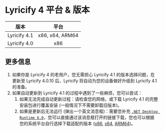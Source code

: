 # Lyricify 4 平台 & 版本

| 版本 | 平台 |
| :-: | :-: |
| Lyricify 4.1 | x86, x64, ARM64 |
| Lyricify 4.0 | x86 |

## 更多信息
1. 如果你是 Lyricify 4 的老用户，您无需担心 Lyricify 4.1 的版本选择问题，在更新至 Lyricify 4.0.10 后，Lyricify 将自动为您的设备做好升级到 Lyricify 4.1 的准备。
2. 如果自动更新到 Lyricify 4.1 的过程中遇到了一些麻烦，您可以尝试：
   1. 如果无法完成自动更新过程：请检查您的网络，或下载 Lyricify 4.1 的完整安装包进行覆盖安装 (一般情况下不需要卸载旧版本)。
   2. 如果是更新后无法运行 (弹出一个英文消息框)：需要您补充 [`.NET Desktop Runtime 6.0`](https://dotnet.microsoft.com/zh-cn/download/dotnet/6.0)，您可以直接通过该消息框打开的链接下载，您也可以根据您的系统平台自行选择下载适配的版本 ([x86](https://dotnet.microsoft.com/en-us/download/dotnet/thank-you/runtime-desktop-6.0.16-windows-x64-installer), [x64](https://dotnet.microsoft.com/en-us/download/dotnet/thank-you/runtime-desktop-6.0.16-windows-x64-installer), [ARM64](https://dotnet.microsoft.com/en-us/download/dotnet/thank-you/runtime-desktop-6.0.16-windows-arm64-installer))。